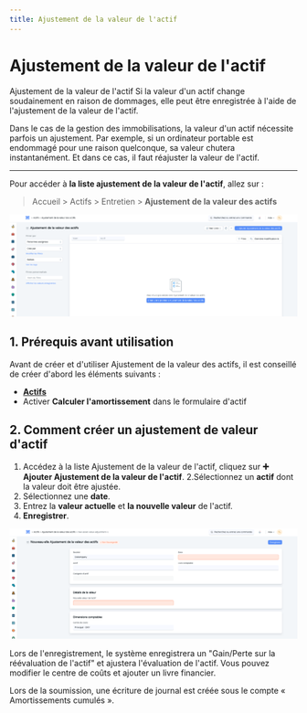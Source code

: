 ```yaml
---
title: Ajustement de la valeur de l'actif
---
```


# Ajustement de la valeur de l'actif

Ajustement de la valeur de l'actif
Si la valeur d'un actif change soudainement en raison de dommages, elle peut être enregistrée à l'aide de l'ajustement de la valeur de l'actif.

Dans le cas de la gestion des immobilisations, la valeur d'un actif nécessite parfois un ajustement. Par exemple, si un ordinateur portable est endommagé pour une raison quelconque, sa valeur chutera instantanément. Et dans ce cas, il faut réajuster la valeur de l'actif.

---

Pour accéder à **la liste ajustement de la valeur de l'actif**, allez sur :

> Accueil > Actifs > Entretien > **Ajustement de la valeur des actifs**

![liste.png](/content/actifs/asset-value-adjustment/liste.png)

## 1. Prérequis avant utilisation

Avant de créer et d'utiliser Ajustement de la valeur des actifs, il est conseillé de créer d'abord les éléments suivants :

- **[Actifs](/dokos/actifs)**
- Activer **Calculer l'amortissement** dans le formulaire d'actif

## 2. Comment créer un ajustement de valeur d'actif 

1. Accédez à la liste Ajustement de la valeur de l'actif, cliquez sur **:heavy_plus_sign: Ajouter Ajustement de la valeur de l'actif**.
2.Sélectionnez un **actif** dont la valeur doit être ajustée.
3. Sélectionnez une **date**.
4. Entrez la **valeur actuelle** et **la nouvelle valeur** de l'actif.
5. **Enregistrer**.

![ajustement_de_la_valeur.png](/content/actifs/asset-value-adjustment/ajustement_de_la_valeur.png)

Lors de l'enregistrement, le système enregistrera un "Gain/Perte sur la réévaluation de l'actif" et ajustera l'évaluation de l'actif. Vous pouvez modifier le centre de coûts et ajouter un livre financier.

Lors de la soumission, une écriture de journal est créée sous le compte « Amortissements cumulés ».


